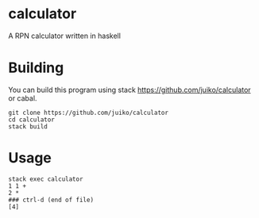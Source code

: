 calculator
========

A RPN calculator written in haskell

Building
=========

You can build this program using stack https://github.com/juiko/calculator
or cabal.

```
git clone https://github.com/juiko/calculator
cd calculator
stack build
```

Usage
=====

```
stack exec calculator
1 1 +
2 *
### ctrl-d (end of file)
[4]
```
